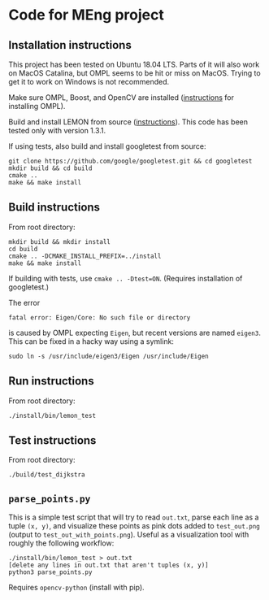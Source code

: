 # Code for MEng project

## Installation instructions

This project has been tested on Ubuntu 18.04 LTS.  Parts of it will also work on MacOS Catalina, but OMPL seems to be hit or miss on MacOS.  Trying to get it to work on Windows is not recommended.

Make sure OMPL, Boost, and OpenCV are installed ([instructions](http://ompl.kavrakilab.org/installation.html) for installing OMPL).  

Build and install LEMON from source ([instructions](http://lemon.cs.elte.hu/trac/lemon/wiki/InstallLinux)).  This code has been tested only with version 1.3.1.  

If using tests, also build and install googletest from source:
```
git clone https://github.com/google/googletest.git && cd googletest
mkdir build && cd build
cmake ..
make && make install
```

## Build instructions

From root directory:
```
mkdir build && mkdir install
cd build
cmake .. -DCMAKE_INSTALL_PREFIX=../install
make && make install
```

If building with tests, use `cmake .. -Dtest=ON`.  (Requires installation of googletest.)

The error
```
fatal error: Eigen/Core: No such file or directory
```
is caused by OMPL expecting `Eigen`, but recent versions are named `eigen3`.  This can be fixed in a hacky way using a symlink:
```
sudo ln -s /usr/include/eigen3/Eigen /usr/include/Eigen
```

## Run instructions

From root directory:
```
./install/bin/lemon_test
```

## Test instructions

From root directory:
```
./build/test_dijkstra
```

## `parse_points.py`

This is a simple test script that will try to read `out.txt`, parse each line as a tuple `(x, y)`, and visualize these points as pink dots added to `test_out.png` (output to `test_out_with_points.png`).  Useful as a visualization tool with roughly the following workflow:
```
./install/bin/lemon_test > out.txt
[delete any lines in out.txt that aren't tuples (x, y)]
python3 parse_points.py
```

Requires `opencv-python` (install with pip).

